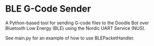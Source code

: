 # BLE G-Code Sender

A Python-based tool for sending G-code files to the Doodle Bot over Bluetooth Low Energy (BLE) using the Nordic UART Service (NUS).

See main.py for an example of how to use BLEPacketHandler.